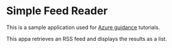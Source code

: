 # Simple Feed Reader

This is a sample application used for [Azure guidance](https://docs.microsoft.com/aspnet/core/azure/?view=aspnetcore-2.1) tutorials.

This appa retrieves an RSS feed and displays the results as a list.
